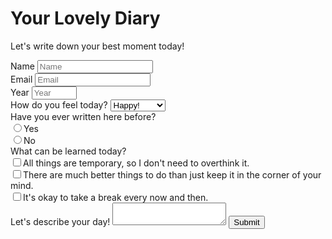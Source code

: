 <!DOCTYPE html>
<html lang="en"></html>
<link rel="stylesheet" href="styles.css">
<h1 id="title">Your Lovely Diary</h1>
<p id="description">Let's write down your best moment today!</p>

<form id="survey-form">
  <div class="input-element">
  <label id="name-label">Name
    <input placeholder="Name" id="name" type="text" required>
  </div>
  </label>
  <div class="input-element">
  <label id="email-label">Email
    <input placeholder="Email" id="email" type="email" required>
  </div>
  </label>
  <div class="input-element">
  <label id="number-label">Year
  <input placeholder="Year" id="number" type="number" min="1965" max="2070" required>
  </div>
  </label>
  </div>

  <div class="input-element">
  <label id="select-label">How do you feel today?
  <select id="dropdown">
    <option>Happy!</option>
    <option>Bored</option>
    <option>Super tired</option>
  </select>
  </div>
  </label>
  </div>

  <div class="input-element">
    <label>Have you ever written here before?</label>
    <div class="input-element">
    <label><input type="radio" name="game" value="agree">Yes</input></label>
    </div>
    <div class="input-element">
    <label><input type="radio" name="game" value="disagree">No</input></label>
    </div>
  </div>

  <div class="input-element">
    <label>What can be learned today?</label>
    <div class="input-element">
    <label><input type="checkbox" name="feelings" value="temporary">All things are temporary, so I don't need to overthink it.</input></label>
    </div>
    <div class="input-element">
    <label><input type="checkbox" name="feelings" value="better">There are much better things to do than just keep it in the corner of your mind.</input></label>
    </div>
     <div class="input-element">
    <label><input type="checkbox" name="feelings" value="break">It's okay to take a break every now and then.</input></label>
    </div>
  </div>
  <label>Let's describe your day!</label>
  <textarea type="text"/></textarea>
  <button id="submit">
    Submit
  </button>
</form>
